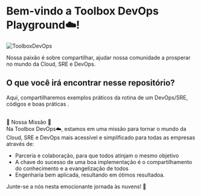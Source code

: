 # Bem-vindo a Toolbox DevOps Playground☁️!
![ToolboxDevOps](https://github.com/toolboxcompany/.github/blob/main/profile/image/readme-avatar.png)

Nossa paixão é sobre compartilhar, ajudar nossa comunidade a prosperar no mundo da Cloud, SRE e DevOps. 

## O que você irá encontrar nesse repositório? 
Aqui, compartilharemos exemplos práticos da rotina de um DevOps/SRE, códigos e boas práticas .

\
🌟 Nossa Missão 🌟
 \
Na Toolbox DevOps☁️, estamos em uma missão para tornar o mundo da Cloud, SRE e DevOps mais acessível e simplificado para todas as empresas através de:
- Parceria e colaboração, para que todos atinjam o mesmo objetivo
- A chave do sucesso de uma boa implementação é o compartilhamento do conhecimento e a evangelização de todos
- Engenharia bem aplicada, resultando em ótimos resultadoa.


Junte-se a nós nesta emocionante jornada às nuvens! 🚀 
